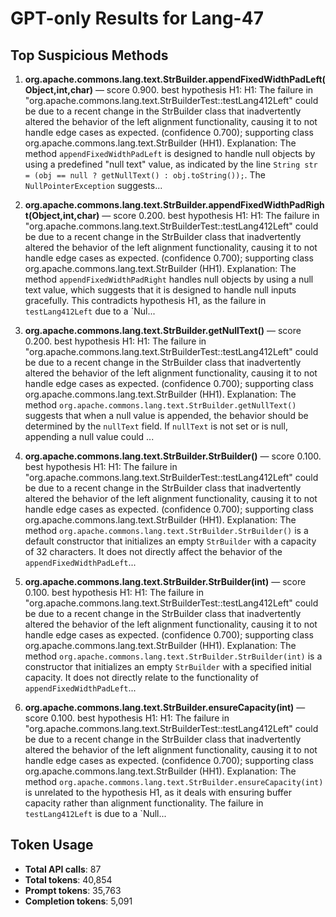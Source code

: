# GPT-only Results for Lang-47

## Top Suspicious Methods

1. **org.apache.commons.lang.text.StrBuilder.appendFixedWidthPadLeft(Object,int,char)** — score 0.900. best hypothesis H1: H1: The failure in "org.apache.commons.lang.text.StrBuilderTest::testLang412Left" could be due to a recent change in the StrBuilder class that inadvertently altered the behavior of the left alignment functionality, causing it to not handle edge cases as expected. (confidence 0.700); supporting class org.apache.commons.lang.text.StrBuilder (HH1).
    Explanation: The method `appendFixedWidthPadLeft` is designed to handle null objects by using a predefined "null text" value, as indicated by the line `String str = (obj == null ? getNullText() : obj.toString());`. The `NullPointerException` suggests...

2. **org.apache.commons.lang.text.StrBuilder.appendFixedWidthPadRight(Object,int,char)** — score 0.200. best hypothesis H1: H1: The failure in "org.apache.commons.lang.text.StrBuilderTest::testLang412Left" could be due to a recent change in the StrBuilder class that inadvertently altered the behavior of the left alignment functionality, causing it to not handle edge cases as expected. (confidence 0.700); supporting class org.apache.commons.lang.text.StrBuilder (HH1).
    Explanation: The method `appendFixedWidthPadRight` handles null objects by using a null text value, which suggests that it is designed to handle null inputs gracefully. This contradicts hypothesis H1, as the failure in `testLang412Left` due to a `Nul...

3. **org.apache.commons.lang.text.StrBuilder.getNullText()** — score 0.200. best hypothesis H1: H1: The failure in "org.apache.commons.lang.text.StrBuilderTest::testLang412Left" could be due to a recent change in the StrBuilder class that inadvertently altered the behavior of the left alignment functionality, causing it to not handle edge cases as expected. (confidence 0.700); supporting class org.apache.commons.lang.text.StrBuilder (HH1).
    Explanation: The method `org.apache.commons.lang.text.StrBuilder.getNullText()` suggests that when a null value is appended, the behavior should be determined by the `nullText` field. If `nullText` is not set or is null, appending a null value could ...

4. **org.apache.commons.lang.text.StrBuilder.StrBuilder()** — score 0.100. best hypothesis H1: H1: The failure in "org.apache.commons.lang.text.StrBuilderTest::testLang412Left" could be due to a recent change in the StrBuilder class that inadvertently altered the behavior of the left alignment functionality, causing it to not handle edge cases as expected. (confidence 0.700); supporting class org.apache.commons.lang.text.StrBuilder (HH1).
    Explanation: The method `org.apache.commons.lang.text.StrBuilder.StrBuilder()` is a default constructor that initializes an empty `StrBuilder` with a capacity of 32 characters. It does not directly affect the behavior of the `appendFixedWidthPadLeft`...

5. **org.apache.commons.lang.text.StrBuilder.StrBuilder(int)** — score 0.100. best hypothesis H1: H1: The failure in "org.apache.commons.lang.text.StrBuilderTest::testLang412Left" could be due to a recent change in the StrBuilder class that inadvertently altered the behavior of the left alignment functionality, causing it to not handle edge cases as expected. (confidence 0.700); supporting class org.apache.commons.lang.text.StrBuilder (HH1).
    Explanation: The method `org.apache.commons.lang.text.StrBuilder.StrBuilder(int)` is a constructor that initializes an empty `StrBuilder` with a specified initial capacity. It does not directly relate to the functionality of `appendFixedWidthPadLeft`...

6. **org.apache.commons.lang.text.StrBuilder.ensureCapacity(int)** — score 0.100. best hypothesis H1: H1: The failure in "org.apache.commons.lang.text.StrBuilderTest::testLang412Left" could be due to a recent change in the StrBuilder class that inadvertently altered the behavior of the left alignment functionality, causing it to not handle edge cases as expected. (confidence 0.700); supporting class org.apache.commons.lang.text.StrBuilder (HH1).
    Explanation: The method `org.apache.commons.lang.text.StrBuilder.ensureCapacity(int)` is unrelated to the hypothesis H1, as it deals with ensuring buffer capacity rather than alignment functionality. The failure in `testLang412Left` is due to a `Null...


## Token Usage

- **Total API calls**: 87
- **Total tokens**: 40,854
- **Prompt tokens**: 35,763
- **Completion tokens**: 5,091
